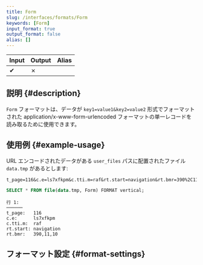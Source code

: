 ```yaml
---
title: Form
slug: /interfaces/formats/Form
keywords: [Form]
input_format: true
output_format: false
alias: []
---
```


| Input | Output | Alias |
|-------|--------|-------|
| ✔     | ✗      |       |


## 説明 {#description}

`Form` フォーマットは、データが `key1=value1&key2=value2` 形式でフォーマットされた
application/x-www-form-urlencoded フォーマットの単一レコードを読み取るために使用できます。

## 使用例 {#example-usage}

URL エンコードされたデータがある `user_files` パスに配置されたファイル `data.tmp` があるとします:

```text title="data.tmp"
t_page=116&c.e=ls7xfkpm&c.tti.m=raf&rt.start=navigation&rt.bmr=390%2C11%2C10
```

```sql title="クエリ"
SELECT * FROM file(data.tmp, Form) FORMAT vertical;
```

```response title="レスポンス"
行 1:
──────
t_page:   116
c.e:      ls7xfkpm
c.tti.m:  raf
rt.start: navigation
rt.bmr:   390,11,10
```

## フォーマット設定 {#format-settings}
